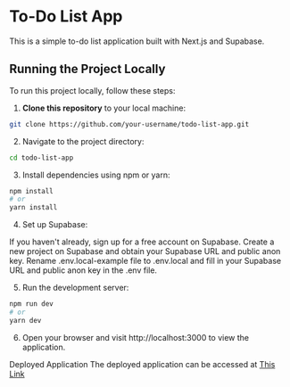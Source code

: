 # To-Do List App

This is a simple to-do list application built with Next.js and Supabase.

## Running the Project Locally

To run this project locally, follow these steps:

1. **Clone this repository** to your local machine:

```bash
git clone https://github.com/your-username/todo-list-app.git
```

2. Navigate to the project directory:

```bash
cd todo-list-app
```

3. Install dependencies using npm or yarn:

```bash
npm install
# or
yarn install
```

4. Set up Supabase:

If you haven't already, sign up for a free account on Supabase.
Create a new project on Supabase and obtain your Supabase URL and public anon key.
Rename .env.local-example file to .env.local and fill in your Supabase URL and public anon key in the .env file.

5. Run the development server:

```bash
npm run dev
# or
yarn dev
```

6. Open your browser and visit http://localhost:3000 to view the application.

Deployed Application
The deployed application can be accessed at [This Link](https://todolist-mensafri.vercel.app)
